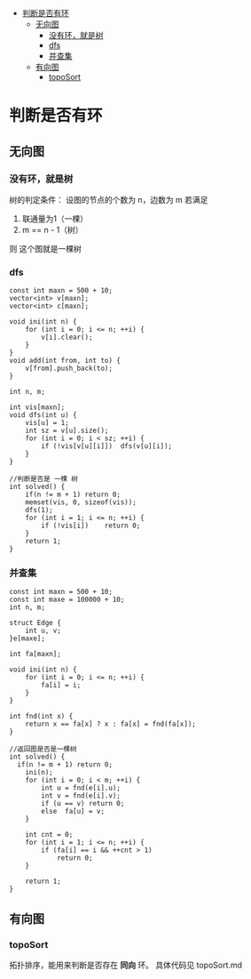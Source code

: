 <!--toc-->

- [判断是否有环](#判断是否有环)
	- [无向图](#无向图)
		- [没有环，就是树](#没有环就是树)
		- [dfs](#dfs)
		- [并查集](#并查集)
	- [有向图](#有向图)
		- [topoSort](#toposort)

<!-- tocstop -->

# 判断是否有环

## 无向图

### 没有环，就是树
树的判定条件：
设图的节点的个数为 n，边数为 m
若满足

1. 联通量为1（一棵）
2. m == n - 1（树）

则 这个图就是一棵树


### dfs
```{cpp}
const int maxn = 500 + 10;
vector<int> v[maxn];
vector<int> c[maxn];

void ini(int n) {
	for (int i = 0; i <= n; ++i) {
		v[i].clear();
	}
}
void add(int from, int to) {
	v[from].push_back(to);
}

int n, m;

int vis[maxn];
void dfs(int u) {
	vis[u] = 1;
	int sz = v[u].size();
	for (int i = 0; i < sz; ++i) {
		if (!vis[v[u][i]])	dfs(v[u][i]);
	}
}

//判断是否是 一棵 树
int solved() {
	if(n != m + 1) return 0;
	memset(vis, 0, sizeof(vis));
	dfs(1);
	for (int i = 1; i <= n; ++i) {
		if (!vis[i])	return 0;
	}
	return 1;
}
```

### 并查集
```{cpp}
const int maxn = 500 + 10;
const int maxe = 100000 + 10;
int n, m;

struct Edge {
	int u, v;
}e[maxe];

int fa[maxn];

void ini(int n) {
	for (int i = 0; i <= n; ++i) {
		fa[i] = i;
	}
}

int fnd(int x) {
	return x == fa[x] ? x : fa[x] = fnd(fa[x]);
}

//返回图是否是一棵树
int solved() {
  if(n != m + 1) return 0;
	ini(n);
	for (int i = 0; i < m; ++i) {
		int u = fnd(e[i].u);
		int v = fnd(e[i].v);
		if (u == v)	return 0;
		else  fa[u] = v;
	}

	int cnt = 0;
	for (int i = 1; i <= n; ++i) {
		if (fa[i] == i && ++cnt > 1)
			return 0;
	}

	return 1;
}
```
## 有向图

### topoSort
拓扑排序，能用来判断是否存在 **同向** 环。
具体代码见 topoSort.md
